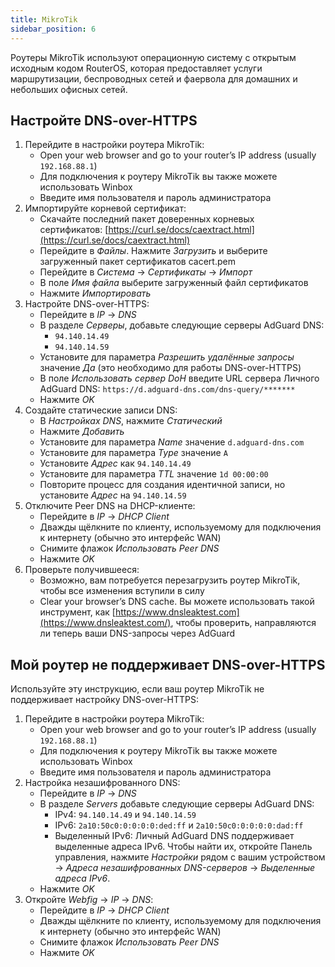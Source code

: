 ```yaml
---
title: MikroTik
sidebar_position: 6
---
```


Роутеры MikroTik используют операционную систему с открытым исходным кодом RouterOS, которая предоставляет услуги маршрутизации, беспроводных сетей и фаервола для домашних и небольших офисных сетей.

## Настройте DNS-over-HTTPS

1. Перейдите в настройки роутера MikroTik:
   - Open your web browser and go to your router’s IP address (usually `192.168.88.1`)
   - Для подключения к роутеру MikroTik вы также можете использовать Winbox
   - Введите имя пользователя и пароль администратора
2. Импортируйте корневой сертификат:
   - Скачайте последний пакет доверенных корневых сертификатов: [https://curl.se/docs/caextract.html](https://curl.se/docs/caextract.html)
   - Перейдите в _Файлы_. Нажмите _Загрузить_ и выберите загруженный пакет сертификатов cacert.pem
   - Перейдите в _Система_ → _Сертификаты_ → _Импорт_
   - В поле _Имя файла_ выберите загруженный файл сертификатов
   - Нажмите _Импортировать_
3. Настройте DNS-over-HTTPS:
   - Перейдите в _IP_ → _DNS_
   - В разделе _Серверы_, добавьте следующие серверы AdGuard DNS:
     - `94.140.14.49`
     - `94.140.14.59`
   - Установите для параметра _Разрешить удалённые запросы_ значение _Да_ (это необходимо для работы DNS-over-HTTPS)
   - В поле _Использовать сервер DoH_ введите URL сервера Личного AdGuard DNS: `https://d.adguard-dns.com/dns-query/*******`
   - Нажмите _ОK_
4. Создайте статические записи DNS:
   - В _Настройках DNS_, нажмите _Статический_
   - Нажмите _Добавить_
   - Установите для параметра _Name_ значение `d.adguard-dns.com`
   - Установите для параметра _Type_ значение `A`
   - Установите _Адрес_ как `94.140.14.49`
   - Установите для параметра _TTL_ значение `1d 00:00:00`
   - Повторите процесс для создания идентичной записи, но установите _Адрес_ на `94.140.14.59`
5. Отключите Peer DNS на DHCP-клиенте:
   - Перейдите в _IP_ → _DHCP Client_
   - Дважды щёлкните по клиенту, используемому для подключения к интернету (обычно это интерфейс WAN)
   - Снимите флажок _Использовать Peer DNS_
   - Нажмите _ОK_
6. Проверьте получившееся:
   - Возможно, вам потребуется перезагрузить роутер MikroTik, чтобы все изменения вступили в силу
   - Clear your browser’s DNS cache. Вы можете использовать такой инструмент, как [https://www.dnsleaktest.com](https://www.dnsleaktest.com/), чтобы проверить, направляются ли теперь ваши DNS-запросы через AdGuard

## Мой роутер не поддерживает DNS-over-HTTPS

Используйте эту инструкцию, если ваш роутер MikroTik не поддерживает настройку DNS-over-HTTPS:

1. Перейдите в настройки роутера MikroTik:
   - Open your web browser and go to your router’s IP address (usually `192.168.88.1`)
   - Для подключения к роутеру MikroTik вы также можете использовать Winbox
   - Введите имя пользователя и пароль администратора
2. Настройка незашифрованного DNS:
   - Перейдите в _IP_ → _DNS_
   - В разделе _Servers_ добавьте следующие серверы AdGuard DNS:
     - IPv4: `94.140.14.49` и `94.140.14.59`
     - IPv6: `2a10:50c0:0:0:0:0:ded:ff` и `2a10:50c0:0:0:0:0:dad:ff`
     - Выделенный IPv6: Личный AdGuard DNS поддерживает выделенные адреса IPv6. Чтобы найти их, откройте Панель управления, нажмите _Настройки_ рядом с вашим устройством → _Адреса незашифрованных DNS-серверов_ → _Выделенные адреса IPv6_.
   - Нажмите _ОK_
3. Откройте _Webfig_ → _IP_ → _DNS_:
   - Перейдите в _IP_ → _DHCP Client_
   - Дважды щёлкните по клиенту, используемому для подключения к интернету (обычно это интерфейс WAN)
   - Снимите флажок _Использовать Peer DNS_
   - Нажмите _ОK_
